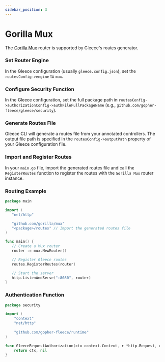 ```yaml
---
sidebar_position: 3
---
```


# Gorilla Mux

The [Gorilla Mux](https://github.com/gorilla/mux) router is supported by Gleece's routes generator.


### Set Router Engine
In the Gleece configuration (usually `gleece.config.json`), set the `routesConfig->engine` to `mux`.

### Configure Security Function
In the Gleece configuration, set the full package path in `routesConfig->authorizationConfig->authFileFullPackageName` (e.g., `github.com/gopher-fleece/gleece/security`).

### Generate Routes File 
Gleece CLI will generate a routes file from your annotated controllers. The output file path is specified in the `routesConfig->outputPath` property of your Gleece configuration file.

### Import and Register Routes
In your `main.go` file, import the generated routes file and call the `RegisterRoutes` function to register the routes with the `Gorilla Mux` router instance.

### Routing Example
```go
package main

import (
   "net/http"

   "github.com/gorilla/mux"
   "<package>/routes" // Import the generated routes file
)

func main() {
   // Create a Mux router
   router := mux.NewRouter()

   // Register Gleece routes
   routes.RegisterRoutes(router)

   // Start the server
   http.ListenAndServe(":8080", router)
}
```

### Authentication Function
```go
package security

import (
    "context"
    "net/http"
    
    "github.com/gopher-fleece/runtime"
)

func GleeceRequestAuthorization(ctx context.Context, r *http.Request, check runtime.SecurityCheck) (context.Context, *runtime.SecurityError) {
    return ctx, nil
}
```